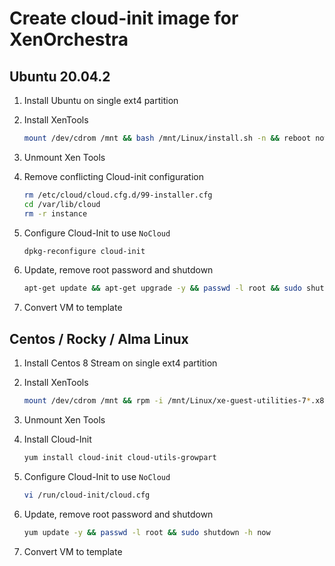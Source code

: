 # Create cloud-init image for XenOrchestra

## Ubuntu 20.04.2

1. Install Ubuntu on single ext4 partition
2. Install XenTools

    ```bash
    mount /dev/cdrom /mnt && bash /mnt/Linux/install.sh -n && reboot now
    ```

3. Unmount Xen Tools

4. Remove conflicting Cloud-init configuration

    ```bash
    rm /etc/cloud/cloud.cfg.d/99-installer.cfg
    cd /var/lib/cloud
    rm -r instance
    ```

5. Configure Cloud-Init to use ```NoCloud```

    ```bash
    dpkg-reconfigure cloud-init
    ```

6. Update, remove root password and shutdown

    ```bash
    apt-get update && apt-get upgrade -y && passwd -l root && sudo shutdown -h now
    ```

7. Convert VM to template

## Centos / Rocky / Alma Linux

1. Install Centos 8 Stream on single ext4 partition
2. Install XenTools

    ```bash
    mount /dev/cdrom /mnt && rpm -i /mnt/Linux/xe-guest-utilities-7*.x86_64.rpm && reboot now
    ```

3. Unmount Xen Tools

4. Install Cloud-Init

    ```bash
    yum install cloud-init cloud-utils-growpart
    ```

5. Configure Cloud-Init to use ```NoCloud```

    ```bash
    vi /run/cloud-init/cloud.cfg
    ```

6. Update, remove root password and shutdown

    ```bash
    yum update -y && passwd -l root && sudo shutdown -h now
    ```

7. Convert VM to template
